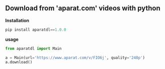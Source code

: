 ## Download from 'aparat.com' videos with python


**Installation**
```python
pip install aparatdl==1.0.0
```

**usage**

```python
from aparatdl import Main

a = Main(url='https://www.aparat.com/v/FIO6j', quality='240p')
a.download()
```
